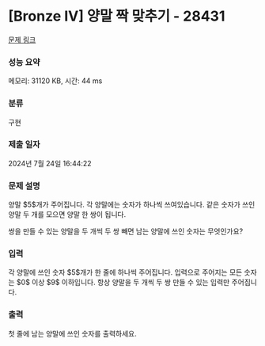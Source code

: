 # [Bronze IV] 양말 짝 맞추기 - 28431 

[문제 링크](https://www.acmicpc.net/problem/28431) 

### 성능 요약

메모리: 31120 KB, 시간: 44 ms

### 분류

구현

### 제출 일자

2024년 7월 24일 16:44:22

### 문제 설명

<p>양말 $5$개가 주어집니다. 각 양말에는 숫자가 하나씩 쓰여있습니다. 같은 숫자가 쓰인 양말 두 개를 모으면 양말 한 쌍이 됩니다.</p>

<p>쌍을 만들 수 있는 양말을 두 개씩 두 쌍 빼면 남는 양말에 쓰인 숫자는 무엇인가요?</p>

### 입력 

 <p>각 양말에 쓰인 숫자 $5$개가 한 줄에 하나씩 주어집니다. 입력으로 주어지는 모든 숫자는 $0$ 이상 $9$ 이하입니다. 항상 양말을 두 개씩 두 쌍 만들 수 있는 입력만 주어집니다.</p>

### 출력 

 <p>첫 줄에 남는 양말에 쓰인 숫자를 출력하세요.</p>

